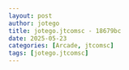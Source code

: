 ```yaml
---
layout: post
author: jotego
title: jotego.jtcomsc - 18679bc
date: 2025-05-23
categories: [Arcade, jtcomsc]
tags: [jotego.jtcomsc]
---
```


